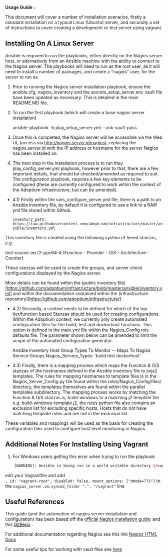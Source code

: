 
**Usage Guide :**

This document will cover a number of installation scenarios, firstly a standard installation on a typical Linux (Ubuntu) server, and secondly a set of instructions to cover creating a development or test server using vagrant.

Installing On A Linux Server
---------------------------------------

Ansible is required to run the playbooks, either directly on the Nagios server host, or alternatively from an Ansible machine with the ability to connect to the Nagios server. The playbooks will need to run as the root user, as it will need to install a number of packages, and create a "nagios" user, for the server to run as.

1) Prior to running the Nagios server installation playbook, ensure the ansible.cfg, nagios_inventory and the secrets_setup_server.enc vault file have been updated as necessary. This is detailed in the main README.MD file.

2) To run the first playbook (which will create a base nagios server installation)

    ansible-playbook -b play_setup_server.yml --ask-vault-pass  

3) Once this is completed, the Nagios server will be accessible via the Web UI, (access via http://nagios.server.id/nagios), replacing the nagios.server.id with the IP address or hostname for the server Nagios has been installed on.

4) The next step in the installation process is to run they play_config_server.yml playbook, however prior to that, there are a few important details, that should be checked/amended as required to suit. The configuration playbook, requires a few key elements to be configured (these are currently configured to work within the context of the Adoptium infrastructure, but can be amended).

- 4.1) Firstly within the vars_configure_server.yml file, there is a path to an Ansible inventory file, by default it is configured to use a link to a RAW yml file stored within Github.

  `inventory_path: https://raw.githubusercontent.com/adoptium/infrastructure/master/ansible/inventory.yml`

This inventory file is created using the following system of tiered stanzas, e.g

test-osuosl-aix72-ppc64-4 (Function - Provider - O/S - Architecture - Counter)

These stanzas will be used to create the groups, and server check configurations displayed by the Nagios server.

More details can be found within the (public inventory file)[https://github.com/adoptium/infrastructure/blob/master/ansible/inventory.yml] and within the documentation contained within the (infrastructure repository)[https://github.com/adoptium/infrastructure/]

- 4.2) Secondly, a context needs to be defined for which of the top tier/function based Stanzas should be used for creating configurations. Within the Adoptium context, we currently only create automated configuration files for the build, test and dockerhost functions. This option is defined in the main.yml file within the Nagios_Config role defaults file. The parameter shown below can be amended to limit the scope of the automated configuration generator.

    Ansible Inventory Host Group Types To Monitor -- Maps To Nagios Service Groups
    Nagios_Service_Types: 'build test dockerhost'

 - 4.3) Finally, there is a mapping process which maps the Function & O/S stanzas of the hostnames defined in the Ansible inventory file to jinja2 templates. The rules for mapping hostnames to template files is in the Nagios_Server_Config.py file found within the roles/Nagios_Config/files/ directory, the templates themselves are found within the parallel templates subdirectory. The mapping process works by matching the Function & O/S stanzas is, build-windows to a matching j2 template file e.g. build-windows-template.j2, the rules python file also contains an exclusion list for excluding specific hosts. Hosts that do not have matching template rules and are not in the exclusion list

These variables and mappings will be used as the basis for creating the configuration files used to configure host level monitoring in Nagios.


Additional Notes For Installing Using Vagrant
---------------------------------------

1) For Windows users getting this error when trying to run the playbook
```bash
	[WARNING]: Ansible is being run in a world writable directory (/vagrant), ignoring it as an ansible.cfg source
```
edit your Vagrantfile and add  
`, id: "vagrant-root", disabled: false, mount_options: ["dmode=775"]`
to the `nagios_server.vm.synced_folder ".", "/vagrant"` line



Useful References
----------------------------------------
This guide (and the automation of nagios server installation and configuration) has been based off the [official Nagios installation guide](https://support.nagios.com/kb/article/nagios-core-installing-nagios-core-from-source-96.html): and this [GitRepo](https://github.com/Willsparker/AnsibleBoilerPlates/tree/main/Nagios) :

For additional documentation regarding Nagios see this link [Nagios HTML Docs](https://assets.nagios.com/downloads/nagioscore/docs/nagioscore/4/en/index.html)

For some useful tips for working with vault files see [here](https://docs.ansible.com/ansible/latest/user_guide/vault.html)
